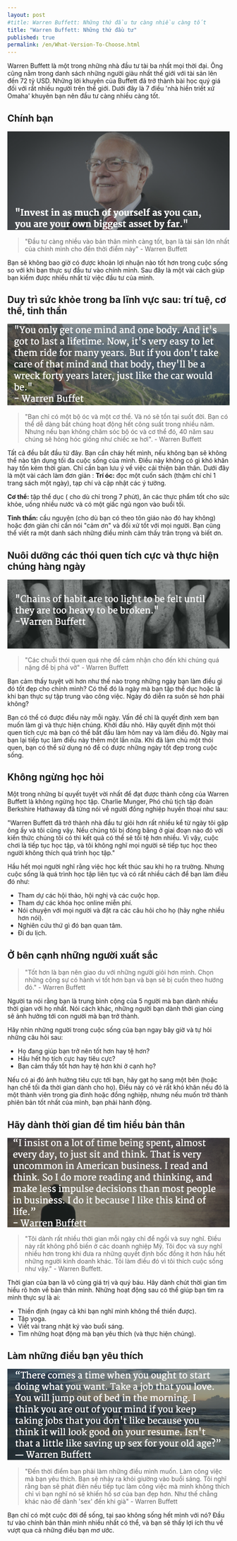 ```yaml
---
layout: post
#title: Warren Buffett: Những thứ đầu tư càng nhiều càng tốt
title: "Warren Buffett: Những thứ đầu tư"
published: true
permalink: /en/What-Version-To-Choose.html
---
```


Warren Buffett là một trong những nhà đầu tư tài ba nhất mọi thời đại. Ông cũng nằm trong danh sách những người giàu nhất thế giới với tài sản lên đến 72 tỷ USD. Những lời khuyên của Buffett đã trở thành bài học quý giá đối với rất nhiều người trên thế giới.
Dưới đây là 7 điều 'nhà hiền triết xứ Omaha' khuyên bạn nên đầu tư càng nhiều càng tốt.

## Chính bạn
![](https://raw.githubusercontent.com/tranduchieu/tranduchieu.github.io/master/images/c70warren-buffett-1.png)
> "Đầu tư càng nhiều vào bản thân mình càng tốt, bạn là tài sản lớn nhất của chính mình cho đến thời điểm này" - Warren Buffett

Bạn sẽ không bao giờ có được khoản lợi nhuận nào tốt hơn trong cuộc sống so với khi bạn thực sự đầu tư vào chính mình. Sau đây là một vài cách giúp bạn kiếm được nhiều nhất từ việc đầu tư của mình.

## Duy trì sức khỏe trong ba lĩnh vực sau: trí tuệ, cơ thể, tinh thần
![](https://raw.githubusercontent.com/tranduchieu/tranduchieu.github.io/master/images/a8bwarren-buffett2.png)
> "Bạn chỉ có một bộ óc và một cơ thể. Và nó sẽ tồn tại suốt đời. Bạn có thể dễ dàng bắt chúng hoạt động hết công suất trong nhiều năm. Nhưng nếu bạn không chăm sóc bộ óc và cơ thể đó, 40 năm sau chúng sẽ hỏng hóc giống như chiếc xe hơi". - Warren Buffett

Tất cả đều bắt đầu từ đây. Bạn cần cháy hết mình, nếu không bạn sẽ không thể nào tận dụng tối đa cuộc sống của mình.
Điều này không có gì khó khăn hay tốn kém thời gian. Chỉ cần bạn lưu ý về việc cải thiện bản thân. Dưới đây là một vài cách làm đơn giản
:
**Trí óc:** đọc một cuốn sách (thậm chí chỉ 1 trang sách một ngày), tạp chí và cập nhật các ý tưởng.

**Cơ thể:** tập thể dục ( cho dù chỉ trong 7 phút), ăn các thực phẩm tốt cho sức khỏe, uống nhiều nước và có một giấc ngủ ngon vào buổi tối.

**Tinh thần:** cầu nguyện (cho dù bạn có theo tôn giáo nào đó hay không) hoặc đơn giản chỉ cần nói "cảm ơn" và đối xử tốt với mọi người. Bạn cũng thể viết ra một danh sách những điều mình cảm thấy trân trọng và biết ơn.

## Nuôi dưỡng các thói quen tích cực và thực hiện chúng hàng ngày
![](https://raw.githubusercontent.com/tranduchieu/tranduchieu.github.io/master/images/ed8warren-buffett3.png)
> "Các chuỗi thói quen quá nhẹ để cảm nhận cho đến khi chúng quá nặng để bị phá vỡ" - Warren Buffett

Bạn cảm thấy tuyệt vời hơn như thế nào trong những ngày bạn làm điều gì đó tốt đẹp cho chính mình? Có thể đó là ngày mà bạn tập thể dục hoặc là khi bạn thực sự tập trung vào công việc. Ngày đó diễn ra suôn sẻ hơn phải không?

Bạn có thể có được điều này mỗi ngày. Vấn đề chỉ là quyết định xem bạn muốn làm gì và thực hiện chúng.
Khởi đầu nhỏ. Hãy quyết định một thói quen tích cực mà bạn có thể bắt đầu làm hôm nay và làm điều đó. Ngày mai bạn lại tiếp tục làm điều này thêm một lần nữa. Khi đã làm chủ một thói quen, bạn có thể sử dụng nó để có được những ngày tốt đẹp trong cuộc sống.

## Không ngừng học hỏi
Một trong những bí quyết tuyệt vời nhất để đạt được thành công của Warren Buffett là không ngừng học tập. Charlie Munger, Phó chủ tịch tập đoàn Berkshire Hathaway đã từng nói về người đồng nghiệp huyền thoại như sau:

"Warren Buffett đã trở thành nhà đầu tư giỏi hơn rất nhiều kể từ ngày tôi gặp ông ấy và tôi cũng vậy. Nếu chúng tôi bị đóng băng ở giai đoạn nào đó với kiến thức chúng tôi có thì kết quả có thể sẽ tồi tệ hơn nhiều. Vì vậy, cuộc chơi là tiếp tục học tập, và tôi không nghĩ mọi người sẽ tiếp tục học theo người không thích quá trình học tập."

Hầu hết mọi người nghĩ rằng việc học kết thúc sau khi họ ra trường. Nhưng cuộc sống là quá trình học tập liên tục và có rất nhiều cách để bạn làm điều đó như:

- Tham dự các hội thảo, hội nghị và các cuộc họp.
- Tham dự các khóa học online miễn phí.
- Nói chuyện với mọi người và đặt ra các câu hỏi cho họ (hãy nghe nhiều hơn nói).
- Nghiên cứu thứ gì đó bạn quan tâm.
- Đi du lịch.

## Ở bên cạnh những người xuất sắc

> "Tốt hơn là bạn nên giao du với những người giỏi hơn mình. Chọn những cộng sự có hành vi tốt hơn bạn và bạn sẽ bị cuốn theo hướng đó." - Warren Buffett

Người ta nói rằng bạn là trung bình cộng của 5 người mà bạn dành nhiều thời gian với họ nhất. Nói cách khác, những người bạn dành thời gian cùng sẽ ảnh hưởng tới con người mà bạn trở thành.

Hãy nhìn những người trong cuộc sống của bạn ngay bây giờ và tự hỏi những câu hỏi sau:

- Họ đang giúp bạn trở nên tốt hơn hay tệ hơn?
- Hầu hết họ tích cực hay tiêu cực?
- Bạn cảm thấy tốt hơn hay tệ hơn khi ở cạnh họ?

Nếu có ai đó ảnh hưởng tiêu cực tới bạn, hãy gạt họ sang một bên (hoặc hạn chế tối đa thời gian dành cho họ). Điều này có vẻ rất khó khăn nếu đó là một thành viên trong gia đình hoặc đồng nghiệp, nhưng nếu muốn trở thành phiên bản tốt nhất của mình, bạn phải hành động.

## Hãy dành thời gian để tìm hiểu bản thân
![](https://raw.githubusercontent.com/tranduchieu/tranduchieu.github.io/master/images/235warren-buffett5.png)
> "Tôi dành rất nhiều thời gian mỗi ngày chỉ để ngồi và suy nghĩ. Điều này rất không phổ biến ở các doanh nghiệp Mỹ. Tôi đọc và suy nghĩ nhiều hơn trong khi đưa ra những quyết định bốc đồng ít hơn hầu hết những người kinh doanh khác. Tôi làm điều đó vì tôi thích cuộc sống như vậy." - Warren Buffett.

Thời gian của bạn là vô cùng giá trị và quý báu. Hãy dành chút thời gian tìm hiểu rõ hơn về bản thân mình. Những hoạt động sau có thể giúp bạn tìm ra mình thực sự là ai:

- Thiền định (ngay cả khi bạn nghĩ mình không thể thiền được).
- Tập yoga.
- Viết vài trang nhật ký vào buổi sáng.
- Tìm những hoạt động mà bạn yêu thích (và thực hiện chúng).

## Làm những điều bạn yêu thích
![](https://raw.githubusercontent.com/tranduchieu/tranduchieu.github.io/master/images/8eawarren-buffett6.png)
> "Đến thời điểm bạn phải làm những điều mình muốn. Làm công việc mà bạn yêu thích. Bạn sẽ nhảy ra khỏi giường vào buổi sáng. Tôi nghĩ rằng bạn sẽ phát điên nếu tiếp tục làm công việc mà mình không thích chỉ vì bạn nghĩ nó sẽ khiến hồ sơ của bạn đẹp hơn. Như thế chẳng khác nào để dành 'sex' đến khi già" - Warren Buffett

Bạn chỉ có một cuộc đời để sống, tại sao không sống hết mình với nó?
Đầu tư vào chính bản thân mình nhiều nhất có thể, và bạn sẽ thấy lợi ích thu về vượt qua cả những điều bạn mơ ước.
